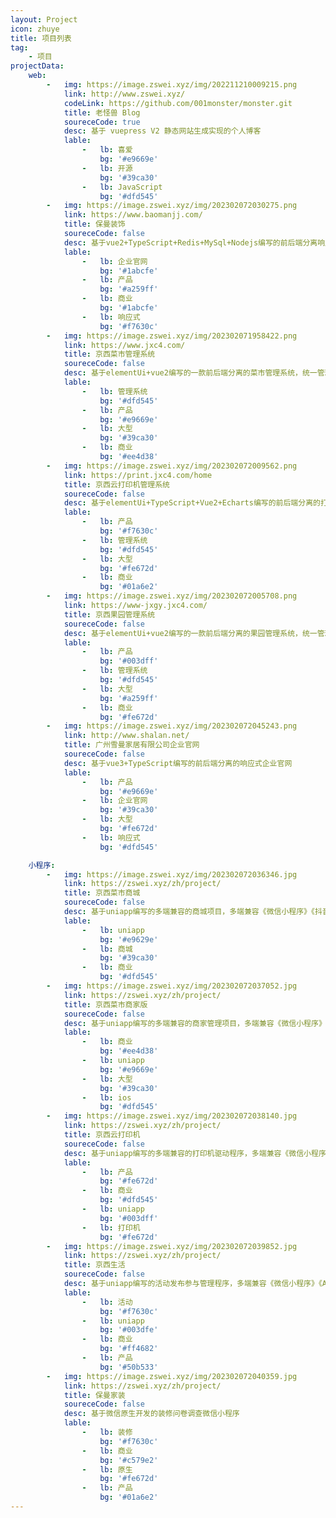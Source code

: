 ```yaml
---
layout: Project
icon: zhuye
title: 项目列表
tag: 
    - 项目
projectData:
    web: 
        -   img: https://image.zswei.xyz/img/202211210009215.png
            link: http://www.zswei.xyz/
            codeLink: https://github.com/001monster/monster.git
            title: 老怪兽 Blog
            soureceCode: true
            desc: 基于 vuepress V2 静态网站生成实现的个人博客
            lable: 
                -   lb: 喜爱
                    bg: '#e9669e'
                -   lb: 开源
                    bg: '#39ca30'
                -   lb: JavaScript
                    bg: '#dfd545'
        -   img: https://image.zswei.xyz/img/202302072030275.png
            link: https://www.baomanjj.com/
            title: 保曼装饰
            soureceCode: false
            desc: 基于vue2+TypeScript+Redis+MySql+Nodejs编写的前后端分离响应式的贵州保曼装饰有限公司企业官网
            lable: 
                -   lb: 企业官网
                    bg: '#1abcfe'
                -   lb: 产品
                    bg: '#a259ff'
                -   lb: 商业
                    bg: '#1abcfe'
                -   lb: 响应式
                    bg: '#f7630c'
        -   img: https://image.zswei.xyz/img/202302071958422.png
            link: https://www.jxc4.com/
            title: 京西菜市管理系统
            soureceCode: false
            desc: 基于elementUi+vue2编写的一款前后端分离的菜市管理系统，统一管理《美团》、《饿了么》、《京东》、《抖音小时购》菜市商户
            lable: 
                -   lb: 管理系统
                    bg: '#dfd545'
                -   lb: 产品
                    bg: '#e9669e'
                -   lb: 大型
                    bg: '#39ca30'
                -   lb: 商业
                    bg: '#ee4d38'
        -   img: https://image.zswei.xyz/img/202302072009562.png
            link: https://print.jxc4.com/home
            title: 京西云打印机管理系统
            soureceCode: false
            desc: 基于elementUi+TypeScript+Vue2+Echarts编写的前后端分离的打印机管理系统，主要管理对象为京西云打印机
            lable: 
                -   lb: 产品
                    bg: '#f7630c'
                -   lb: 管理系统
                    bg: '#dfd545'
                -   lb: 大型
                    bg: '#fe672d'
                -   lb: 商业
                    bg: '#01a6e2'
        -   img: https://image.zswei.xyz/img/202302072005708.png
            link: https://www-jxgy.jxc4.com/
            title: 京西果园管理系统
            soureceCode: false
            desc: 基于elementUi+vue2编写的一款前后端分离的果园管理系统，统一管理《美团》、《饿了么》、《京东》、《抖音小时购》果园商户
            lable: 
                -   lb: 产品
                    bg: '#003dff'
                -   lb: 管理系统
                    bg: '#dfd545'
                -   lb: 大型
                    bg: '#a259ff'
                -   lb: 商业
                    bg: '#fe672d'
        -   img: https://image.zswei.xyz/img/202302072045243.png
            link: http://www.shalan.net/
            title: 广州雪曼家居有限公司企业官网
            soureceCode: false
            desc: 基于vue3+TypeScript编写的前后端分离的响应式企业官网
            lable: 
                -   lb: 产品
                    bg: '#e9669e'
                -   lb: 企业官网
                    bg: '#39ca30'
                -   lb: 大型
                    bg: '#fe672d'
                -   lb: 响应式
                    bg: '#dfd545'

    小程序: 
        -   img: https://image.zswei.xyz/img/202302072036346.jpg
            link: https://zswei.xyz/zh/project/
            title: 京西菜市商城
            soureceCode: false
            desc: 基于uniapp编写的多端兼容的商城项目，多端兼容《微信小程序》《抖音小程序》《支付宝小程序》《快手小程序》《AndroidApp》
            lable: 
                -   lb: uniapp
                    bg: '#e9629e'
                -   lb: 商城
                    bg: '#39ca30'
                -   lb: 商业
                    bg: '#dfd545'
        -   img: https://image.zswei.xyz/img/202302072037052.jpg
            link: https://zswei.xyz/zh/project/
            title: 京西菜市商家版
            soureceCode: false
            desc: 基于uniapp编写的多端兼容的商家管理项目，多端兼容《微信小程序》《AndroidApp》《ios》
            lable: 
                -   lb: 商业
                    bg: '#ee4d38'
                -   lb: uniapp
                    bg: '#e9669e'
                -   lb: 大型
                    bg: '#39ca30'
                -   lb: ios
                    bg: '#dfd545'
        -   img: https://image.zswei.xyz/img/202302072038140.jpg
            link: https://zswei.xyz/zh/project/
            title: 京西云打印机
            soureceCode: false
            desc: 基于uniapp编写的多端兼容的打印机驱动程序，多端兼容《微信小程序》《AndroidApp》
            lable: 
                -   lb: 产品
                    bg: '#fe672d'
                -   lb: 商业
                    bg: '#dfd545'
                -   lb: uniapp
                    bg: '#003dff'
                -   lb: 打印机
                    bg: '#fe672d'
        -   img: https://image.zswei.xyz/img/202302072039852.jpg
            link: https://zswei.xyz/zh/project/
            title: 京西生活
            soureceCode: false
            desc: 基于uniapp编写的活动发布参与管理程序，多端兼容《微信小程序》《AndroidApp》
            lable: 
                -   lb: 活动
                    bg: '#f7630c'
                -   lb: uniapp
                    bg: '#003dfe'
                -   lb: 商业
                    bg: '#ff4682'
                -   lb: 产品
                    bg: '#50b533'
        -   img: https://image.zswei.xyz/img/202302072040359.jpg
            link: https://zswei.xyz/zh/project/
            title: 保曼家装
            soureceCode: false
            desc: 基于微信原生开发的装修问卷调查微信小程序
            lable: 
                -   lb: 装修
                    bg: '#f7630c'
                -   lb: 商业
                    bg: '#c579e2'
                -   lb: 原生
                    bg: '#fe672d'
                -   lb: 产品
                    bg: '#01a6e2'
---
```

